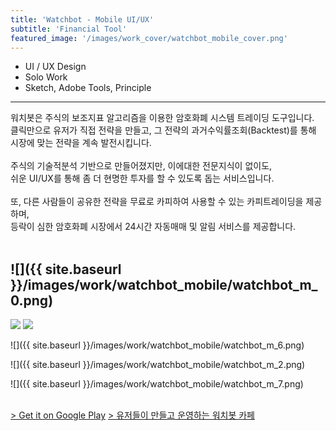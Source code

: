 ```yaml
---
title: 'Watchbot - Mobile UI/UX'
subtitle: 'Financial Tool'
featured_image: '/images/work_cover/watchbot_mobile_cover.png'
---
```




* UI / UX Design
* Solo Work
* Sketch, Adobe Tools, Principle  

<hr>
<div class="project_p">
  워치봇은 주식의 보조지표 알고리즘을 이용한 암호화폐 시스템 트레이딩 도구입니다.<br>
  클릭만으로 유저가 직접 전략을 만들고, 그 전략의 과거수익률조회(Backtest)를 통해 시장에 맞는 전략을 계속 발전시킵니다.  

  <br>
  <br>
  주식의 기술적분석 기반으로 만들어졌지만, 이에대한 전문지식이 없이도,  <br>
  쉬운 UI/UX를 통해 좀 더 현명한 투자를 할 수 있도록 돕는 서비스입니다.<br><br>
  또, 다른 사람들이 공유한 전략을 무료로 카피하여 사용할 수 있는 카피트레이딩을 제공하며,<br>
  등락이 심한 암호화폐 시장에서 24시간 자동매매 및 알림 서비스를 제공합니다.
</div>


<br>

<!-- <a href="https://play.google.com/store/apps/details?id=com.jakin.watchbot" class="button button--large">Get it on Google Play</a> -->

![]({{ site.baseurl }}/images/work/watchbot_mobile/watchbot_m_0.png)
---


<div class="gallery" data-columns="2">
    <img src="{{ site.baseurl }}/images/work/watchbot_mobile/watchbot_m_1.png">
    <img src="{{ site.baseurl }}/images/work/watchbot_mobile/watchbot_m_3.jpg">
</div>

<!--
![]({{ site.baseurl }}/images/work/watchbot_mobile/watchbot_m_1.png)
---

![]({{ site.baseurl }}/images/work/watchbot_mobile/watchbot_m_3.jpg)
--- -->

![]({{ site.baseurl }}/images/work/watchbot_mobile/watchbot_m_6.png)


![]({{ site.baseurl }}/images/work/watchbot_mobile/watchbot_m_2.png)


![]({{ site.baseurl }}/images/work/watchbot_mobile/watchbot_m_7.png)




<br>
<a href="https://play.google.com/store/apps/details?id=com.jakin.watchbot"> > Get it on Google Play</a>    
<a href="https://play.google.com/store/apps/details?id=com.jakin.watchbot"> > 유저들이 만들고 운영하는 워치봇 카페</a>
